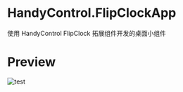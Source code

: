 # HandyControl.FlipClockApp
使用 HandyControl FlipClock 拓展组件开发的桌面小组件
# Preview
![test](https://github.com/user-attachments/assets/a83d22ab-47a8-476e-9433-26caed1352bb)
